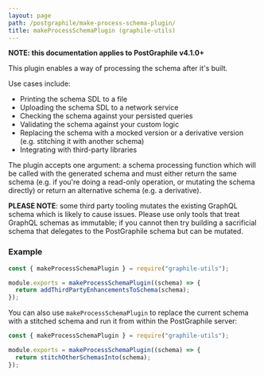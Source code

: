 ```yaml
---
layout: page
path: /postgraphile/make-process-schema-plugin/
title: makeProcessSchemaPlugin (graphile-utils)
---
```


**NOTE: this documentation applies to PostGraphile v4.1.0+**

This plugin enables a way of processing the schema after it's built.

Use cases include:

- Printing the schema SDL to a file
- Uploading the schema SDL to a network service
- Checking the schema against your persisted queries
- Validating the schema against your custom logic
- Replacing the schema with a mocked version or a derivative version (e.g.
  stitching it with another schema)
- Integrating with third-party libraries

The plugin accepts one argument: a schema processing function which will be
called with the generated schema and must either return the same schema (e.g. if
you're doing a read-only operation, or mutating the schema directly) or return
an alternative schema (e.g. a derivative).

**PLEASE NOTE**: some third party tooling mutates the existing GraphQL schema
which is likely to cause issues. Please use only tools that treat GraphQL
schemas as immutable; if you cannot then try building a sacrificial schema that
delegates to the PostGraphile schema but can be mutated.

### Example

```js
const { makeProcessSchemaPlugin } = require("graphile-utils");

module.exports = makeProcessSchemaPlugin((schema) => {
  return addThirdPartyEnhancementsToSchema(schema);
});
```

You can also use `makeProcessSchemaPlugin` to replace the current schema with a
stitched schema and run it from within the PostGraphile server:

```js
const { makeProcessSchemaPlugin } = require("graphile-utils");

module.exports = makeProcessSchemaPlugin((schema) => {
  return stitchOtherSchemasInto(schema);
});
```
